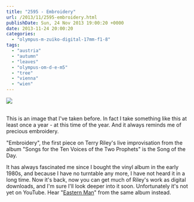 ```yaml
---
title: "2595 - Embroidery"
url: /2013/11/2595-embroidery.html
publishDate: Sun, 24 Nov 2013 19:00:20 +0000
date: 2013-11-24 20:00:20
categories: 
  - "olympus-m-zuiko-digital-17mm-f1-8"
tags: 
  - "austria"
  - "autumn"
  - "leaves"
  - "olympus-om-d-e-m5"
  - "tree"
  - "vienna"
  - "wien"
---
```

<div class="container">
<div class="center"><a target="_blank" href="https://d25zfm9zpd7gm5.cloudfront.net/1200x1200/2013/20131120_084508_lr.jpg"><img src="https://d25zfm9zpd7gm5.cloudfront.net/0600x0600/2013/20131120_084508_lr.jpg" /></a></div>
</div>
<br />

This is an image that I've taken before. In fact I take something like this at least once a year - at this time of the year. And it always reminds me of precious embroidery. 

 "Embroidery", the first piece on Terry Riley's live improvisation from the album "Songs for the Ten Voices of the Two Prophets" is the Song of the Day. 

It has always fascinated me since I bought the vinyl album in the early 1980s, and because I have no turntable any more, I have not heard it in a long time. Now it's back, now you can get much of Riley's work as digital downloads, and I'm sure I'll look deeper into it soon. Unfortunately it's not yet on YouTube. Hear "<a href="http://www.youtube.com/watch?v=NNiAvFzYUS8" target="_blank">Eastern Man</a>" from the same album instead.
